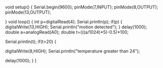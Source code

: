 void setup()
{
  Serial.begin(9600);
  pinMode(7,INPUT);
  pinMode(8,OUTPUT);
  pinMode(13,OUTPUT);
  
}
void loop()
{
  int p=digitalRead(4);
  Serial.println(p);
  if(p)
  {
    digitalWrite(13,HIGH);
    Serial.println("motion detected");
  }
  delay(1000);
  double a=analogRead(A0);
  double t=(((a/1024)*5)-0.5)*100;
  
  Serial.println(t);
  if(t>20)
  {
  
  
  digitalWrite(8,HIGH);
    Serial.println("temperature greater than 24");
    
    
  delay(1000);
  }
}
